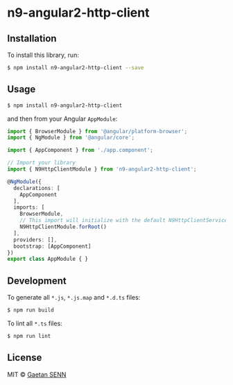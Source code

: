 # n9-angular2-http-client

## Installation

To install this library, run:

```bash
$ npm install n9-angular2-http-client --save
```

## Usage

```bash
$ npm install n9-angular2-http-client
```

and then from your Angular `AppModule`:

```typescript
import { BrowserModule } from '@angular/platform-browser';
import { NgModule } from '@angular/core';

import { AppComponent } from './app.component';

// Import your library
import { N9HttpClientModule } from 'n9-angular2-http-client';

@NgModule({
  declarations: [
    AppComponent
  ],
  imports: [
    BrowserModule,
    // This import will initialize with the default N9HttpClientService but you can also inject OpaqueToken[] to inject multiple instances
    N9HttpClientModule.forRoot()
  ],
  providers: [],
  bootstrap: [AppComponent]
})
export class AppModule { }
```
## Development

To generate all `*.js`, `*.js.map` and `*.d.ts` files:

```bash
$ npm run build
```

To lint all `*.ts` files:

```bash
$ npm run lint
```

## License

MIT © [Gaetan SENN](mailto:gaetan.senn@gmail.com)
